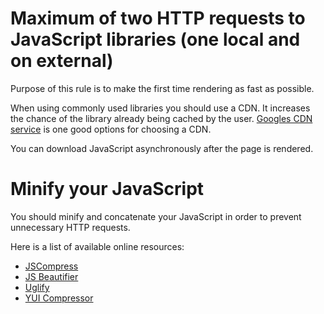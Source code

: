 # Maximum of two HTTP requests to JavaScript libraries (one local and on external)

Purpose of this rule is to make the first time rendering as fast as possible.

When using commonly used libraries you should use a CDN. It increases the chance of the library already being cached by the user. [Googles CDN service](https://developers.google.com/speed/libraries/devguide#jquery) is one good options for choosing a CDN.

You can download JavaScript asynchronously after the page is rendered.

# Minify your JavaScript
You should minify and concatenate your JavaScript in order to prevent unnecessary HTTP requests. 

Here is a list of available online resources:
* [JSCompress](http://jscompress.com/)
* [JS Beautifier](http://jsbeautifier.org/)
* [Uglify]()
* [YUI Compressor](http://yui.github.io/yuicompressor/)
